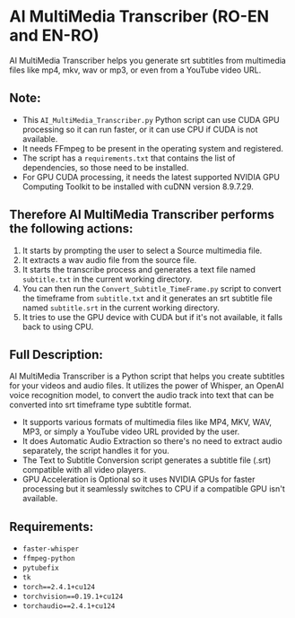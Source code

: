 # AI MultiMedia Transcriber (RO-EN and EN-RO)

AI MultiMedia Transcriber helps you generate srt subtitles from multimedia files like mp4, mkv, wav or mp3, or even from a YouTube video URL.

## Note:

- This `AI_MultiMedia_Transcriber.py` Python script can use CUDA GPU processing so it can run faster, or it can use CPU if CUDA is not available.
- It needs FFmpeg to be present in the operating system and registered.
- The script has a `requirements.txt` that contains the list of dependencies, so those need to be installed.
- For GPU CUDA processing, it needs the latest supported NVIDIA GPU Computing Toolkit to be installed with cuDNN version 8.9.7.29.

## Therefore AI MultiMedia Transcriber performs the following actions:

1. It starts by prompting the user to select a Source multimedia file.
2. It extracts a wav audio file from the source file.
3. It starts the transcribe process and generates a text file named `subtitle.txt` in the current working directory.
4. You can then run the `Convert_Subtitle_TimeFrame.py` script to convert the timeframe from `subtitle.txt` and it generates an srt subtitle file named `subtitle.srt` in the current working directory.
5. It tries to use the GPU device with CUDA but if it's not available, it falls back to using CPU.

## Full Description:

AI MultiMedia Transcriber is a Python script that helps you create subtitles for your videos and audio files. It utilizes the power of Whisper, an OpenAI voice recognition model, to convert the audio track into text that can be converted into srt timeframe type subtitle format.

- It supports various formats of multimedia files like MP4, MKV, WAV, MP3, or simply a YouTube video URL provided by the user.
- It does Automatic Audio Extraction so there's no need to extract audio separately, the script handles it for you.
- The Text to Subtitle Conversion script generates a subtitle file (.srt) compatible with all video players.
- GPU Acceleration is Optional so it uses NVIDIA GPUs for faster processing but it seamlessly switches to CPU if a compatible GPU isn't available.

## Requirements:

- `faster-whisper`
- `ffmpeg-python`
- `pytubefix`
- `tk`
- `torch==2.4.1+cu124`
- `torchvision==0.19.1+cu124`
- `torchaudio==2.4.1+cu124`
